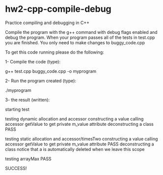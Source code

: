 # hw2-cpp-compile-debug
Practice compiling and debugging in C++

Compile the program with the g++ command with debug flags enabled and debug the program.
When your program passes all of the tests in test.cpp you are finished. You only need
to make changes to  buggy_code.cpp


To get this code running please do the following:

1- Compile the code (type):

g++ test.cpp buggy_code.cpp -o myprogram

2- Run the program created (type):

./myprogram

3- the result (written):

starting test


testing dynamic allocation and accessor
constructing a value
calling accessor getValue to get private m_value attribute
deconstructing a class
PASS


testing static allocation and accessor/timesTwo
constructing a value
calling accessor getValue to get private m_value attribute
PASS
deconstructing a class
notice that a is automatically deleted when we leave this scope


testing arrayMax
PASS


SUCCESS!

